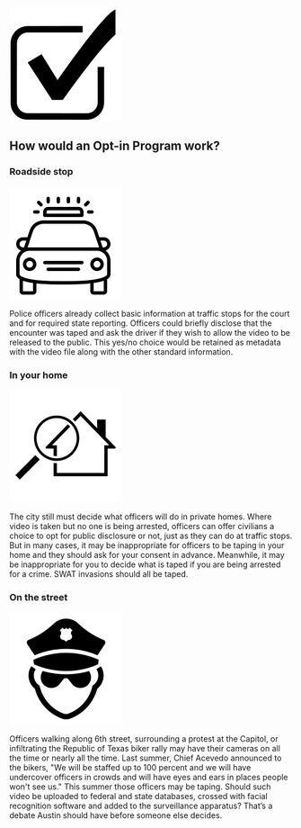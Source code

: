 <img class="svg" src="images/icons/check.svg"/>

## How would an Opt-in Program work?

### Roadside stop

<img class="svg" src="images/icons/police-car.svg"/>

Police officers already collect basic information at traffic stops for the court and for required state reporting. Officers could briefly disclose that the encounter was taped and ask the driver if they wish to allow the video to be released to the public. This yes/no choice would be retained as metadata with the video file along with the other standard information.


### In your home

<img class="svg" src="images/icons/home-search.svg"/>

The city still must decide what officers will do in private homes. Where video is taken but no one is being arrested, officers can offer civilians a choice to opt for public disclosure or not, just as they can do at traffic stops. But in many cases, it may be inappropriate for officers to be taping in your home and they should ask for your consent in advance. Meanwhile, it may be inappropriate for you to decide what is taped if you are being arrested for a crime. SWAT invasions should all be taped.

### On the street

<img class="svg" src="images/icons/police-anon.svg"/>

Officers walking along 6th street, surrounding a protest at the Capitol, or infiltrating the Republic of Texas biker rally may have their cameras on all the time or nearly all the time. Last summer, Chief Acevedo announced to the bikers, "We will be staffed up to 100 percent and we will have undercover officers in crowds and will have eyes and ears in places people won't see us." This summer those officers may be taping. Should such video be uploaded to federal and state databases, crossed with facial recognition software and added to the surveillance apparatus? That’s a debate Austin should have before someone else decides.
